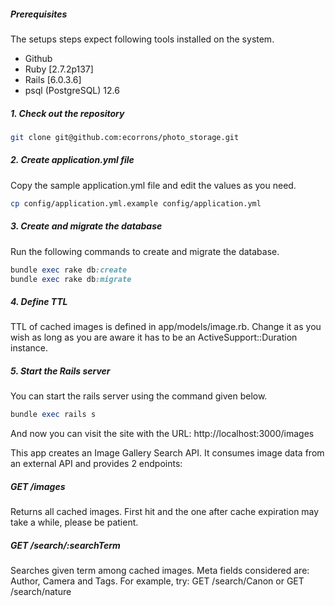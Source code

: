 ##### Prerequisites

The setups steps expect following tools installed on the system.

- Github
- Ruby [2.7.2p137]
- Rails [6.0.3.6]
- psql (PostgreSQL) 12.6

##### 1. Check out the repository

```bash
git clone git@github.com:ecorrons/photo_storage.git
```
##### 2. Create application.yml file

Copy the sample application.yml file and edit the values as you need.

```bash
cp config/application.yml.example config/application.yml
```

##### 3. Create and migrate the database

Run the following commands to create and migrate the database.

```ruby
bundle exec rake db:create
bundle exec rake db:migrate
```

##### 4. Define TTL

TTL of cached images is defined in app/models/image.rb. Change it as you wish as long as you 
are aware it has to be an ActiveSupport::Duration instance.


##### 5. Start the Rails server

You can start the rails server using the command given below.

```ruby
bundle exec rails s
```

And now you can visit the site with the URL: http://localhost:3000/images

This app creates an Image Gallery Search API. It consumes image data from an external API and provides 2 endpoints:

##### GET /images
Returns all cached images. First hit and the one after cache expiration may take a while, please be patient.

##### GET /search/:searchTerm
Searches given term among cached images. Meta fields considered are: Author, Camera and Tags. For example, try: GET /search/Canon 
or GET /search/nature